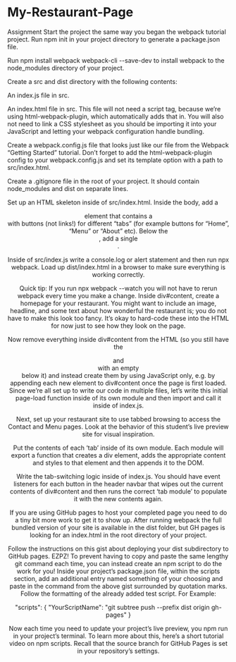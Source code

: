 # My-Restaurant-Page

Assignment
Start the project the same way you began the webpack tutorial project.
Run npm init in your project directory to generate a package.json file.

Run npm install webpack webpack-cli --save-dev to install webpack to the node_modules directory of your project.

Create a src and dist directory with the following contents:

An index.js file in src.

An index.html file in src. This file will not need a script tag, because we’re using html-webpack-plugin, which automatically adds that in. You will also not need to link a CSS stylesheet as you should be importing it into your JavaScript and letting your webpack configuration handle bundling.

Create a webpack.config.js file that looks just like our file from the Webpack “Getting Started” tutorial. Don’t forget to add the html-webpack-plugin config to your webpack.config.js and set its template option with a path to src/index.html.

Create a .gitignore file in the root of your project. It should contain node_modules and dist on separate lines.

Set up an HTML skeleton inside of src/index.html. Inside the body, add a <header> element that contains a <nav> with buttons (not links!) for different “tabs” (for example buttons for “Home”, “Menu” or “About” etc). Below the <header>, add a single <div id="content">.

Inside of src/index.js write a console.log or alert statement and then run npx webpack. Load up dist/index.html in a browser to make sure everything is working correctly.

Quick tip: If you run npx webpack --watch you will not have to rerun webpack every time you make a change.
Inside div#content, create a homepage for your restaurant. You might want to include an image, headline, and some text about how wonderful the restaurant is; you do not have to make this look too fancy. It’s okay to hard-code these into the HTML for now just to see how they look on the page.

Now remove everything inside div#content from the HTML (so you still have the <header> and <nav> with an empty <div id="content"> below it) and instead create them by using JavaScript only, e.g. by appending each new element to div#content once the page is first loaded. Since we’re all set up to write our code in multiple files, let’s write this initial page-load function inside of its own module and then import and call it inside of index.js.

Next, set up your restaurant site to use tabbed browsing to access the Contact and Menu pages. Look at the behavior of this student’s live preview site for visual inspiration.

Put the contents of each ‘tab’ inside of its own module. Each module will export a function that creates a div element, adds the appropriate content and styles to that element and then appends it to the DOM.

Write the tab-switching logic inside of index.js. You should have event listeners for each button in the header navbar that wipes out the current contents of div#content and then runs the correct ‘tab module’ to populate it with the new contents again.

If you are using GitHub pages to host your completed page you need to do a tiny bit more work to get it to show up. After running webpack the full bundled version of your site is available in the dist folder, but GH pages is looking for an index.html in the root directory of your project.

Follow the instructions on this gist about deploying your dist subdirectory to GitHub pages. EZPZ!
To prevent having to copy and paste the same lengthy git command each time, you can instead create an npm script to do the work for you!
Inside your project’s package.json file, within the scripts section, add an additional entry named something of your choosing and paste in the command from the above gist surrounded by quotation marks. Follow the formatting of the already added test script.
For Example:

"scripts": { "YourScriptName": "git subtree push --prefix dist origin gh-pages" }

Now each time you need to update your project’s live preview, you npm run <YourScriptName> in your project’s terminal.
To learn more about this, here’s a short tutorial video on npm scripts.
Recall that the source branch for GitHub Pages is set in your repository’s settings.